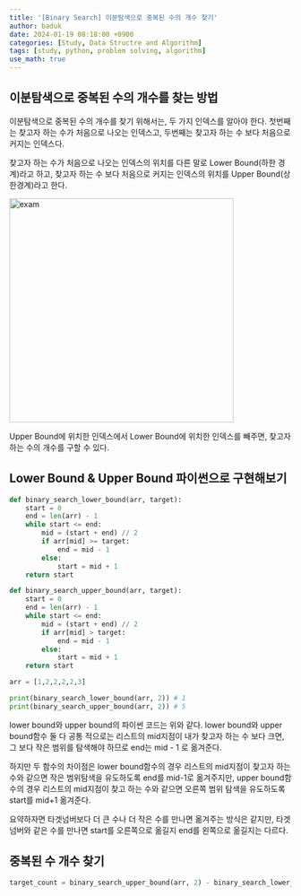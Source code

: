 ```yaml
---
title: '[Binary Search] 이분탐색으로 중복된 수의 개수 찾기'
author: baduk
date: 2024-01-19 08:18:00 +0900
categories: [Study, Data Structre and Algorithm]
tags: [study, python, problem solving, algorithm]
use_math: true
---
```

## 이분탐색으로 중복된 수의 개수를 찾는 방법
이분탐색으로 중복된 수의 개수를 찾기 위해서는, 두 가지 인덱스를 알아야 한다. 첫번째는 찾고자 하는 수가 처음으로 나오는 인덱스고, 두번째는 찾고자 하는 수 보다 처음으로 커지는 인덱스다.

찾고자 하는 수가 처음으로 나오는 인덱스의 위치를 다른 말로 Lower Bound(하한 경계)라고 하고, 찾고자 하는 수 보다 처음으로 커지는 인덱스의 위치를 Upper Bound(상한경계)라고 한다.

<img src="https://lh3.googleusercontent.com/pw/ABLVV86SVZ6OT8G8wXE0UqLAo7ZH_0-m7zpkYdPTNy8owgJ4T0wkK5O7n7VSoI_5-43YJsyEp1zg4HQBa5ywRNWOVD3Q65OVuLmcn5Ucd_q2Uoz_i1o_SZmcuB75jbBleD-mzpuRczeBNT1RlsCIxTP5Xy7Q=w1278-h1154-s-no-gm?authuser=0" alt=exam width=400>

Upper Bound에 위치한 인덱스에서 Lower Bound에 위치한 인덱스를 빼주면, 찾고자 하는 수의 개수를 구할 수 있다.

## Lower Bound & Upper Bound 파이썬으로 구현해보기
```python
def binary_search_lower_bound(arr, target):
    start = 0
    end = len(arr) - 1
    while start <= end:
        mid = (start + end) // 2
        if arr[mid] >= target:
            end = mid - 1
        else:
            start = mid + 1
    return start

def binary_search_upper_bound(arr, target):
    start = 0
    end = len(arr) - 1
    while start <= end:
        mid = (start + end) // 2
        if arr[mid] > target:
            end = mid - 1
        else:
            start = mid + 1
    return start

arr = [1,2,2,2,2,3]

print(binary_search_lower_bound(arr, 2)) # 1
print(binary_search_upper_bound(arr, 2)) # 5
```
lower bound와 upper bound의 파이썬 코드는 위와 같다. lower bound와 upper bound함수 둘 다 공통 적으로는 리스트의 mid지점이 내가 찾고자 하는 수 보다 크면, 그 보다 작은 범위를 탐색해야 하므로 end는 mid - 1 로 옮겨준다.

하지만 두 함수의 차이점은 lower bound함수의 경우 리스트의 mid지점이 찾고자 하는 수와 같으면 작은 범위탐색을 유도하도록 end를 mid-1로 옮겨주지만, upper bound함수의 경우 리스트의 mid지점이 찾고 하는 수와 같으면 오른쪽 범위 탐색을 유도하도록 start를 mid+1 옮겨준다.

요약하자면 타겟넘버보다 더 큰 수나 더 작은 수를 만나면 옮겨주는 방식은 같지만, 타겟 넘버와 같은 수를 만나면 start를 오른쪽으로 옮길지 end를 왼쪽으로 옮길지는 다르다.


## 중복된 수 개수 찾기
```python
target_count = binary_search_upper_bound(arr, 2) - binary_search_lower_bound(arr, 2) # 4
```